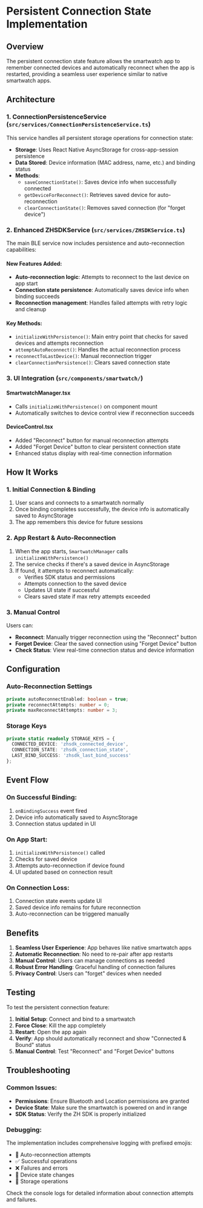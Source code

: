 # Persistent Connection State Implementation

## Overview
The persistent connection state feature allows the smartwatch app to remember connected devices and automatically reconnect when the app is restarted, providing a seamless user experience similar to native smartwatch apps.

## Architecture

### 1. ConnectionPersistenceService (`src/services/ConnectionPersistenceService.ts`)
This service handles all persistent storage operations for connection state:

- **Storage**: Uses React Native AsyncStorage for cross-app-session persistence
- **Data Stored**: Device information (MAC address, name, etc.) and binding status
- **Methods**:
  - `saveConnectionState()`: Saves device info when successfully connected
  - `getDeviceForReconnect()`: Retrieves saved device for auto-reconnection
  - `clearConnectionState()`: Removes saved connection (for "forget device")

### 2. Enhanced ZHSDKService (`src/services/ZHSDKService.ts`)
The main BLE service now includes persistence and auto-reconnection capabilities:

#### New Features Added:
- **Auto-reconnection logic**: Attempts to reconnect to the last device on app start
- **Connection state persistence**: Automatically saves device info when binding succeeds
- **Reconnection management**: Handles failed attempts with retry logic and cleanup

#### Key Methods:
- `initializeWithPersistence()`: Main entry point that checks for saved devices and attempts reconnection
- `attemptAutoReconnect()`: Handles the actual reconnection process
- `reconnectToLastDevice()`: Manual reconnection trigger
- `clearConnectionPersistence()`: Clears saved connection state

### 3. UI Integration (`src/components/smartwatch/`)

#### SmartwatchManager.tsx
- Calls `initializeWithPersistence()` on component mount
- Automatically switches to device control view if reconnection succeeds

#### DeviceControl.tsx
- Added "Reconnect" button for manual reconnection attempts
- Added "Forget Device" button to clear persistent connection state
- Enhanced status display with real-time connection information

## How It Works

### 1. Initial Connection & Binding
1. User scans and connects to a smartwatch normally
2. Once binding completes successfully, the device info is automatically saved to AsyncStorage
3. The app remembers this device for future sessions

### 2. App Restart & Auto-Reconnection
1. When the app starts, `SmartwatchManager` calls `initializeWithPersistence()`
2. The service checks if there's a saved device in AsyncStorage
3. If found, it attempts to reconnect automatically:
   - Verifies SDK status and permissions
   - Attempts connection to the saved device
   - Updates UI state if successful
   - Clears saved state if max retry attempts exceeded

### 3. Manual Control
Users can:
- **Reconnect**: Manually trigger reconnection using the "Reconnect" button
- **Forget Device**: Clear the saved connection using "Forget Device" button
- **Check Status**: View real-time connection status and device information

## Configuration

### Auto-Reconnection Settings
```typescript
private autoReconnectEnabled: boolean = true;
private reconnectAttempts: number = 0;
private maxReconnectAttempts: number = 3;
```

### Storage Keys
```typescript
private static readonly STORAGE_KEYS = {
  CONNECTED_DEVICE: 'zhsdk_connected_device',
  CONNECTION_STATE: 'zhsdk_connection_state',
  LAST_BIND_SUCCESS: 'zhsdk_last_bind_success'
};
```

## Event Flow

### On Successful Binding:
1. `onBindingSuccess` event fired
2. Device info automatically saved to AsyncStorage
3. Connection status updated in UI

### On App Start:
1. `initializeWithPersistence()` called
2. Checks for saved device
3. Attempts auto-reconnection if device found
4. UI updated based on connection result

### On Connection Loss:
1. Connection state events update UI
2. Saved device info remains for future reconnection
3. Auto-reconnection can be triggered manually

## Benefits

1. **Seamless User Experience**: App behaves like native smartwatch apps
2. **Automatic Reconnection**: No need to re-pair after app restarts
3. **Manual Control**: Users can manage connections as needed
4. **Robust Error Handling**: Graceful handling of connection failures
5. **Privacy Control**: Users can "forget" devices when needed

## Testing

To test the persistent connection feature:

1. **Initial Setup**: Connect and bind to a smartwatch
2. **Force Close**: Kill the app completely
3. **Restart**: Open the app again
4. **Verify**: App should automatically reconnect and show "Connected & Bound" status
5. **Manual Control**: Test "Reconnect" and "Forget Device" buttons

## Troubleshooting

### Common Issues:
- **Permissions**: Ensure Bluetooth and Location permissions are granted
- **Device State**: Make sure the smartwatch is powered on and in range
- **SDK Status**: Verify the ZH SDK is properly initialized

### Debugging:
The implementation includes comprehensive logging with prefixed emojis:
- 🔄 Auto-reconnection attempts
- ✅ Successful operations
- ❌ Failures and errors
- 📱 Device state changes
- 💾 Storage operations

Check the console logs for detailed information about connection attempts and failures.

